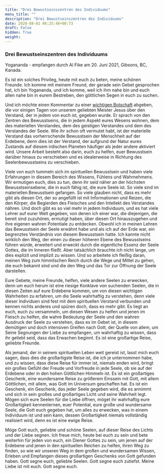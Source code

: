 ```yaml
---
title: "Drei Bewustseinszentren des Individuums"
menu_title: ""
description: "Drei Bewustseinszentren des Individuums"
date: 2020-08-01 06:25:48+00:73
draft: False
hidden: True
weight:
---
```

### Drei Bewustseinszentren des Individuums

Yogananda - empfangen durch Al Fike am 20. Juni 2021, Gibsons, BC, Kanada.

Es ist ein solches Privileg, heute mit euch zu beten, meine schönen Freunde. Ich komme mit meinem Freund, der gerade sein Gebet gesprochen hat, ich bin Yogananda, und ich komme, weil ich ihm nahe bin und euch allen nahe bin in eurem Bestreben, den göttlichen Segen in euch zu suchen.

Und ich möchte einen Kommentar zu einer [wichtigen Botschaft](/aktuelle-botschaften/aktuelle-botschaften-in-reihenfolge-des-datums/aktuelle-botschaften-2021/lektion-12-beschreibung-der-drei-bewusstseinszentren-band-2-af-jesus-16-juni-2021/) abgeben, die vor einigen Tagen von unserem geliebten Meister Jesus über den Verstand, der in jedem von euch ist, gegeben wurde. Er sprach von den Zentren des Bewusstseins, die in jedem Aspekt eures Wesens wohnen, dem des materiellen Verstandes, dem des geistigen Verstandes und dem des Verstandes der Seele. Wie ihr schon oft vermutet habt, ist der materielle Verstand das vorherrschende Bewusstsein der Menschheit auf der Erdebene, denn dies ist der Verstand, der aufgrund der Natur eures Zustands auf diesem irdischen Planeten häufiger als jeder andere aktiviert wird. Unsere Arbeit besteht also darin, euch zu helfen, euer Bewusstsein darüber hinaus zu verschieben und es idealerweise in Richtung des Seelenbewusstseins zu verschieben.

Viele von euch tummeln sich im spirituellen Bewusstsein und haben viele Erfahrungen in diesem Bereich des Wissens, Fühlens und Wahrnehmens. Wir ermutigen euch, dies zu tun, denn ihr seid näher an der höchsten Bewusstseinsebene, die in euch fähig ist, die eure Seele ist. So viele sind im materiellen Bewusstsein gefangen. So viele glauben nicht, dass es mehr gibt als diesen Ort, der so angefüllt ist mit Informationen und Reizen, die den Körper, die Begierden des Fleisches und den Intellekt des Verstandes nähren. Und doch gibt es so viel mehr in jedem Individuum, und es hat viele Lehrer auf eurer Welt gegeben, von denen ich einer war, die diejenigen, die bereit sind zuzuhören, ermutigt haben, über diesen Ort hinauszugehen und ihre eigenen wahren Potentiale zu entdecken. Obwohl ich in meinen Lehren das Bewusstsein der Seele erwähnt habe und als ich auf der Erde war, ein begrenztes Verständnis von diesem Bewusstsein hatte. Ich kannte nicht wirklich den Weg, der einen zu dieser höheren Ebene des Bewusstseins führen würde, erweitert und erweckt durch die eigentliche Essenz der Seele Gottes, die im Inneren fließt. Aber tatsächlich brauchte ich nicht lange, um dies explizit und implizit zu wissen. Und so arbeitete ich fleißig daran, meinen Weg zum himmlischen Reich durch die Wege und Mittel zu gehen, die euch bekannt sind und die den Weg und das Tor zur Öffnung der Seele darstellen.

Eure Gebete, meine Freunde, helfen, viele andere Seelen zu erwecken, denn um euch herum ist eine riesige Konklave von suchenden Seelen, die in diesen Zeiten auf eure Erdebene kommen, um von diesen wichtigen Wahrheiten zu erfahren, um die Seele wahrhaftig zu verstehen, denn viele dieser Individuen sind fest mit dem spirituellen Verstand verbunden und kennen nichts anderes und spüren doch, dass es mehr gibt. Es liegt an euch, euch zu versammeln, um diesen Wesen zu helfen und jenen im Fleisch zu helfen, die wahre Bedeutung der Seele und den wahren Ausdruck der Seele zu verstehen, dass es im Gebet ist, in diesem demütigen und doch intensiven Greifen nach Gott, der Quelle von allem, um Seine Segnungen der Liebe zu empfangen, um wahrhaftig zu wissen, dass ihr geliebt seid, dass das Erwachen beginnt. Es ist eine großartige Reise, geliebte Freunde.

Als jemand, der in seinem spirituellen Leben weit gereist ist, lasst mich euch sagen, dass dies die großartigste Reise ist, die ich je unternommen habe, und zu wissen, dass diese Reise für immer ist, niemals enden wird, bringt ein großes Gefühl der Freude und Vorfreude in jede Seele, ob sie auf der Erdebene oder in den hohen Göttlichen Himmeln ist. Es ist ein großartiges Geschenk, eine wundersame Reise zu größerem Einssein mit Gott, mit allem Göttlichen, mit allem, was Gott im Universum geschaffen hat. Es ist ein Geschenk, ein Geschenk, das jeder Seele gegeben wird, die es annimmt und sich in sein großes und großartiges Licht und seine Wahrheit legt. Mögen sich eure Seelen für die Liebe öffnen, möget ihr wahrhaftig eure Großartigkeit kennenlernen, euer Potential, eure große und wundersame Seele, die Gott euch gegeben hat, um alles zu erwecken, was in einem Individuum ist und sein kann, dessen Großartigkeit niemals vollständig realisiert wird, denn es ist eine ewige Reise.

Möge Gott euch, geliebte und schöne Seelen, auf dieser Reise des Lichts und der Liebe segnen. Ich freue mich, heute bei euch zu sein und bete weiterhin für jeden von euch, ein Diener Gottes zu sein, um jenen auf der Erdebene und jenen in den spirituellen Reichen zu helfen, ihren Weg zu finden, so wie wir unseren Weg in dem großen und wundersamen Wissen, Erleben und Empfangen dieses großartigen Geschenks von Gott gefunden haben. Gott segne euch, geliebte Seelen. Gott segne euch zutiefst. Meine Liebe ist mit euch. Gott segne euch.
